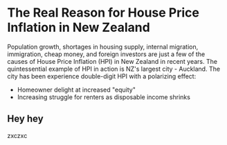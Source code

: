 # The Real Reason for House Price Inflation in New Zealand

Population growth, shortages in housing supply, internal migration, immigration, cheap money, and foreign investors are just a few of the causes of House Price Inflation (HPI) in New Zealand in recent years. The quintessential example of HPI in action is NZ's largest city - Auckland. The city has been experience double-digit HPI with a polarizing effect:
* Homeowner delight at increased "equity" 
* Increasing struggle for renters as disposable income shrinks

## Hey hey 

zxczxc

